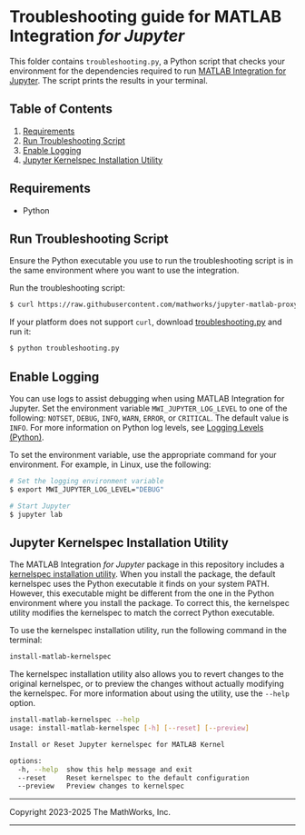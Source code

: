 # Troubleshooting guide for MATLAB Integration _for Jupyter_

This folder contains `troubleshooting.py`, a Python script that checks your environment for the dependencies required to run [MATLAB Integration for Jupyter](https://github.com/mathworks/jupyter-matlab-proxy/tree/main). The script prints the results in your terminal.


## Table of Contents
1. [Requirements](#requirements)
2. [Run Troubleshooting Script](#run-troubleshooting-script)
3. [Enable Logging](#enable-logging)
4. [Jupyter Kernelspec Installation Utility](#jupyter-kernelspec-installation-utility)

## Requirements
- Python

## Run Troubleshooting Script

Ensure the Python executable you use to run the troubleshooting script is in the same environment where you want to use the integration. 

Run the troubleshooting script:

```bash
$ curl https://raw.githubusercontent.com/mathworks/jupyter-matlab-proxy/main/troubleshooting/troubleshooting.py | python -
```

If your platform does not support `curl`, download [troubleshooting.py](https://raw.githubusercontent.com/mathworks/jupyter-matlab-proxy/main/troubleshooting/troubleshooting.py) and run it:

```bash
$ python troubleshooting.py
```

## Enable Logging

You can use logs to assist debugging when using MATLAB Integration for Jupyter. Set the environment variable `MWI_JUPYTER_LOG_LEVEL` to one of the following: `NOTSET`, `DEBUG`, `INFO`, `WARN`, `ERROR`, or `CRITICAL`. The default value is `INFO`. For more information on Python log levels, see [Logging Levels (Python)](https://docs.python.org/3/library/logging.html#logging-levels).

To set the environment variable, use the appropriate command for your environment. For example, in Linux, use the following:

```bash
# Set the logging environment variable
$ export MWI_JUPYTER_LOG_LEVEL="DEBUG"

# Start Jupyter
$ jupyter lab
```

## Jupyter Kernelspec Installation Utility

The MATLAB Integration _for Jupyter_ package in this repository includes a [kernelspec installation utility](/jupyter-matlab-proxy/src/jupyter_matlab_kernel/kernelspec.py). When you install the package, the default kernelspec uses the Python executable it finds on your system PATH. However, this executable might be different from the one in the Python environment where you install the package. To correct this, the kernelspec utility modifies the kernelspec to match the correct Python executable. 

To use the kernelspec installation utility, run the following command in the terminal:

```bash
install-matlab-kernelspec
```

The kernelspec installation utility also allows you to revert changes to the original kernelspec, or to preview the changes without actually modifying the kernelspec. For more information about using the utility, use the `--help` option.

```bash
install-matlab-kernelspec --help
usage: install-matlab-kernelspec [-h] [--reset] [--preview]

Install or Reset Jupyter kernelspec for MATLAB Kernel

options:
  -h, --help  show this help message and exit
  --reset     Reset kernelspec to the default configuration
  --preview   Preview changes to kernelspec
```

----

Copyright 2023-2025 The MathWorks, Inc.

----